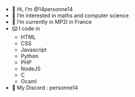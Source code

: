 - 👋 Hi, I’m @14personne14
- 👀 I’m interested in maths and computer science 
- 🌱 I’m currently in MP2I in France 
- ⌨️ I code in 
     + HTML
     + CSS 
     + Javascript
     + Python 
     + PHP 
     + NodeJS
     + C 
     + Ocaml
- 💬 My Discord : personne14
